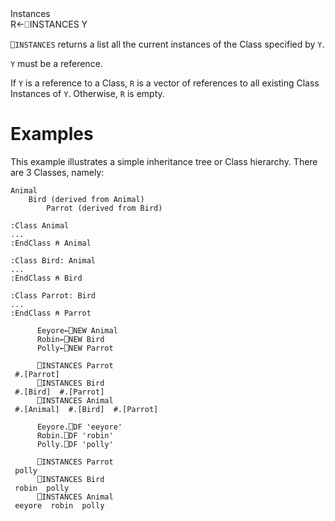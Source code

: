 <div class="heading">
  <div class="name">Instances</div>
  <div class="command">R←⎕INSTANCES Y</div>
</div>

`⎕INSTANCES` returns a list all the current instances of the Class specified by `Y`.

`Y` must be a reference.

If `Y` is a reference to a Class, `R` is a vector of references to all existing Class Instances of  `Y`. Otherwise, `R` is empty.

# Examples

This example illustrates a simple inheritance tree or Class hierarchy. There are 3 Classes, namely:
```apl
Animal
    Bird (derived from Animal)
        Parrot (derived from Bird)
```
```apl
:Class Animal
...
:EndClass ⍝ Animal
 
:Class Bird: Animal
...
:EndClass ⍝ Bird
 
:Class Parrot: Bird
...
:EndClass ⍝ Parrot
```

```apl
      Eeyore←⎕NEW Animal
      Robin←⎕NEW Bird
      Polly←⎕NEW Parrot
 
      ⎕INSTANCES Parrot
 #.[Parrot] 
      ⎕INSTANCES Bird
 #.[Bird]  #.[Parrot] 
      ⎕INSTANCES Animal
 #.[Animal]  #.[Bird]  #.[Parrot] 

```
```apl
      Eeyore.⎕DF 'eeyore'
      Robin.⎕DF 'robin'
      Polly.⎕DF 'polly'

      ⎕INSTANCES Parrot
 polly
      ⎕INSTANCES Bird
 robin  polly 
      ⎕INSTANCES Animal
 eeyore  robin  polly 
```
